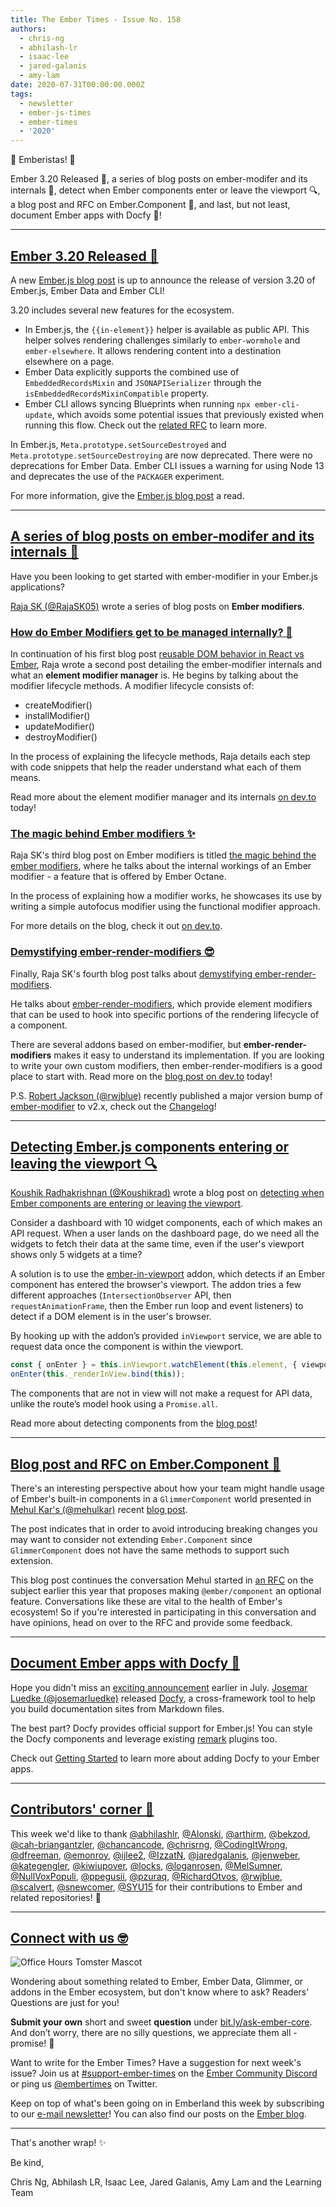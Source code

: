 ```yaml
---
title: The Ember Times - Issue No. 158
authors:
  - chris-ng
  - abhilash-lr
  - isaac-lee
  - jared-galanis
  - amy-lam
date: 2020-07-31T00:00:00.000Z
tags:
  - newsletter
  - ember-js-times
  - ember-times
  - '2020'
---
```



👋 Emberistas! 🐹

Ember 3.20 Released 🚀,
a series of blog posts on ember-modifer and its internals 🎉,
detect when Ember components enter or leave the viewport 🔍,
a blog post and RFC on Ember.Component 📖,
and last, but not least, document Ember apps with Docfy 📗!

<!-- READMORE -->

---

## [Ember 3.20 Released 🚀](https://blog.emberjs.com/2020/07/29/ember-3-20-released.html)

A new [Ember.js blog post](https://blog.emberjs.com/2020/07/29/ember-3-20-released.html) is up to announce the release of version 3.20 of Ember.js, Ember Data and Ember CLI! 

3.20 includes several new features for the ecosystem.

- In Ember.js, the `{{in-element}}` helper is available as public API. This helper solves rendering challenges similarly to `ember-wormhole` and `ember-elsewhere`. It allows rendering content into a destination elsewhere on a page.
- Ember Data explicitly supports the combined use of `EmbeddedRecordsMixin` and `JSONAPISerializer` through the `isEmbeddedRecordsMixinCompatible` property.
- Ember CLI allows syncing Blueprints when running `npx ember-cli-update`, which avoids some potential issues that previously existed when running this flow. Check out the [related RFC](https://emberjs.github.io/rfcs/0477-blueprints-update.html) to learn more.

In Ember.js, `Meta.prototype.setSourceDestroyed` and `Meta.prototype.setSourceDestroying` are now deprecated. There were no deprecations for Ember Data. Ember CLI issues a warning for using Node 13 and deprecates the use of the `PACKAGER` experiment.

For more information, give the [Ember.js blog post](https://blog.emberjs.com/2020/07/29/ember-3-20-released.html) a read.

---

## [A series of blog posts on ember-modifer and its internals 🎉](https://dev.to/_raja_sk_/how-do-ember-modifiers-get-to-be-managed-internally-1i40)

Have you been looking to get started with ember-modifier in your Ember.js applications?

[Raja SK (@RajaSK05)](https://github.com/RajaSK05) wrote a series of blog posts on **Ember modifiers**.

### [How do Ember Modifiers get to be managed internally? 🥼](https://dev.to/_raja_sk_/how-do-ember-modifiers-get-to-be-managed-internally-1i40)

In continuation of his first blog post [reusable DOM behavior in React vs Ember](https://dev.to/rajask05/reusable-dom-behavior-in-react-vs-ember-4p04), Raja wrote a second post detailing the ember-modifier internals and what an **element modifier manager** is. He begins by talking about the modifier lifecycle methods. A modifier lifecycle consists of:

- createModifier()
- installModifier()
- updateModifier()
- destroyModifier()

In the process of explaining the lifecycle methods, Raja details each step with code snippets that help the reader understand what each of them means.

Read more about the element modifier manager and its internals [on dev.to](https://dev.to/_raja_sk_/how-do-ember-modifiers-get-to-be-managed-internally-1i40) today!

### [The magic behind Ember modifiers ✨](https://dev.to/_raja_sk_/the-magic-behind-the-ember-modifiers-164c)

Raja SK's third blog post on Ember modifiers is titled [the magic behind the ember modifiers](https://twitter.com/_raja_sk_/status/1285631182697369601?s=20), where he talks about the internal workings of an Ember modifier - a feature that is offered by Ember Octane.

In the process of explaining how a modifier works, he showcases its use by writing a simple autofocus modifier using the functional modifier approach.

For more details on the blog, check it out [on dev.to](https://dev.to/_raja_sk_/the-magic-behind-the-ember-modifiers-164c).

### [Demystifying ember-render-modifiers 😎](https://dev.to/_raja_sk_/demystifying-ember-render-modifiers-3j57)

Finally, Raja SK's fourth blog post talks about [demystifying ember-render-modifiers](https://dev.to/_raja_sk_/demystifying-ember-render-modifiers-3j57).

He talks about [ember-render-modifiers](https://github.com/emberjs/ember-render-modifiers), which provide element modifiers that can be used to hook into specific portions of the rendering lifecycle of a component.

<!--alex ignore easy-->
There are several addons based on ember-modifier, but **ember-render-modifiers** makes it easy to understand its implementation. If you are looking to write your own custom modifiers, then ember-render-modifiers is a good place to start with. Read more on the [blog post on dev.to](https://dev.to/_raja_sk_/demystifying-ember-render-modifiers-3j57) today!

P.S. [Robert Jackson (@rwjblue)](https://github.com/rwjblue) recently published a major version bump of [ember-modifier](https://github.com/ember-modifier/ember-modifier/) to v2.x, check out the [Changelog](https://github.com/ember-modifier/ember-modifier/blob/master/CHANGELOG.md)!

---

## [Detecting Ember.js components entering or leaving the viewport 🔍](https://medium.com/@koushikrad/using-an-ember-cli-addon-detecting-ember-js-components-entering-or-leaving-the-viewport-dda5ad9b46bf)

[Koushik Radhakrishnan (@Koushikrad)](https://github.com/Koushikrad) wrote a blog post on [detecting when Ember components are entering or leaving the viewport](https://twitter.com/koushikrad/status/1287419970121379840).

Consider a dashboard with 10 widget components, each of which makes an API request. When a user lands on the dashboard page, do we need all the widgets to fetch their data at the same time, even if the user's viewport shows only 5 widgets at a time?

A solution is to use the [ember-in-viewport](https://github.com/DockYard/ember-in-viewport) addon, which detects if an Ember component has entered the browser's viewport. The addon tries a few different approaches (`IntersectionObserver` API, then `requestAnimationFrame`, then the Ember run loop and event listeners) to detect if a DOM element is in the user's browser.

By hooking up with the addon’s provided `inViewport` service, we are able to request data once the component is within the viewport.

```javascript
const { onEnter } = this.inViewport.watchElement(this.element, { viewportTolerance });  
onEnter(this._renderInView.bind(this));
```

The components that are not in view will not make a request for API data, unlike the route’s model hook using a `Promise.all`.

Read more about detecting components from the [blog post](https://medium.com/@koushikrad/using-an-ember-cli-addon-detecting-ember-js-components-entering-or-leaving-the-viewport-dda5ad9b46bf)!

---

## [Blog post and RFC on Ember.Component 📖](https://mehulkar.com/blog/2020/07/stop-extending-embers-built-in-components/)

There's an interesting perspective about how your team might handle usage of Ember's built-in components in a `GlimmerComponent` world presented in [Mehul Kar's (@mehulkar)](https://github.com/mehulkar) recent [blog post](https://mehulkar.com/blog/2020/07/stop-extending-embers-built-in-components/).

The post indicates that in order to avoid introducing breaking changes you may want to consider not extending `Ember.Component` since `GlimmerComponent` does not have the same methods to support such extension.

This blog post continues the conversation Mehul started in [an RFC](https://github.com/emberjs/rfcs/issues/587) on the subject earlier this year that proposes making `@ember/component` an optional feature. Conversations like these are vital to the health of Ember's ecosystem! So if you're interested in participating in this conversation and have opinions, head on over to the RFC and provide some feedback. 

---

## [Document Ember apps with Docfy 📗](https://docfy.dev/)

Hope you didn't miss an [exciting announcement](https://twitter.com/josemarluedke/status/1281252101406855169) earlier in July. [Josemar Luedke (@josemarluedke)](https://github.com/josemarluedke) released [Docfy](https://docfy.dev/), a cross-framework tool to help you build documentation sites from Markdown files.

The best part? Docfy provides official support for Ember.js! You can style the Docfy components and leverage existing [remark](https://remark.js.org/) plugins too.

Check out [Getting Started](https://docfy.dev/docs/ember) to learn more about adding Docfy to your Ember apps.

---

## [Contributors' corner 👏](https://guides.emberjs.com/release/contributing/repositories/)

<p>This week we'd like to thank <a href="https://github.com/abhilashlr" rel="noopener noreferrer" target="_blank">@abhilashlr</a>, <a href="https://github.com/Alonski" rel="noopener noreferrer" target="_blank">@Alonski</a>, <a href="https://github.com/arthirm" rel="noopener noreferrer" target="_blank">@arthirm</a>, <a href="https://github.com/bekzod" rel="noopener noreferrer" target="_blank">@bekzod</a>, <a href="https://github.com/cah-briangantzler" rel="noopener noreferrer" target="_blank">@cah-briangantzler</a>, <a href="https://github.com/chancancode" rel="noopener noreferrer" target="_blank">@chancancode</a>, <a href="https://github.com/chrisrng" rel="noopener noreferrer" target="_blank">@chrisrng</a>, <a href="https://github.com/CodingItWrong" rel="noopener noreferrer" target="_blank">@CodingItWrong</a>, <a href="https://github.com/dfreeman" rel="noopener noreferrer" target="_blank">@dfreeman</a>, <a href="https://github.com/emonroy" rel="noopener noreferrer" target="_blank">@emonroy</a>, <a href="https://github.com/ijlee2" rel="noopener noreferrer" target="_blank">@ijlee2</a>, <a href="https://github.com/IzzatN" rel="noopener noreferrer" target="_blank">@IzzatN</a>, <a href="https://github.com/jaredgalanis" rel="noopener noreferrer" target="_blank">@jaredgalanis</a>, <a href="https://github.com/jenweber" rel="noopener noreferrer" target="_blank">@jenweber</a>, <a href="https://github.com/kategengler" rel="noopener noreferrer" target="_blank">@kategengler</a>, <a href="https://github.com/kiwiupover" rel="noopener noreferrer" target="_blank">@kiwiupover</a>, <a href="https://github.com/locks" rel="noopener noreferrer" target="_blank">@locks</a>, <a href="https://github.com/loganrosen" rel="noopener noreferrer" target="_blank">@loganrosen</a>, <a href="https://github.com/MelSumner" rel="noopener noreferrer" target="_blank">@MelSumner</a>, <a href="https://github.com/NullVoxPopuli" rel="noopener noreferrer" target="_blank">@NullVoxPopuli</a>, <a href="https://github.com/ppegusii" rel="noopener noreferrer" target="_blank">@ppegusii</a>, <a href="https://github.com/pzuraq" rel="noopener noreferrer" target="_blank">@pzuraq</a>, <a href="https://github.com/RichardOtvos" rel="noopener noreferrer" target="_blank">@RichardOtvos</a>, <a href="https://github.com/rwjblue" rel="noopener noreferrer" target="_blank">@rwjblue</a>, <a href="https://github.com/scalvert" rel="noopener noreferrer" target="_blank">@scalvert</a>, <a href="https://github.com/snewcomer" rel="noopener noreferrer" target="_blank">@snewcomer</a>, <a href="https://github.com/SYU15" rel="noopener noreferrer" target="_blank">@SYU15</a>  for their contributions to Ember and related repositories! 💖</p>

---

## [Connect with us 🤓](https://docs.google.com/forms/d/e/1FAIpQLScqu7Lw_9cIkRtAiXKitgkAo4xX_pV1pdCfMJgIr6Py1V-9Og/viewform)

<div class="blog-row">
  <img class="float-right small transparent padded" alt="Office Hours Tomster Mascot" title="Readers' Questions" src="/images/tomsters/officehours.png" />

  <p>Wondering about something related to Ember, Ember Data, Glimmer, or addons in the Ember ecosystem, but don't know where to ask? Readers’ Questions are just for you!</p>

  <p><strong>Submit your own</strong> short and sweet <strong>question</strong> under <a href="https://bit.ly/ask-ember-core" target="rq">bit.ly/ask-ember-core</a>. And don’t worry, there are no silly questions, we appreciate them all - promise! 🤞</p>

  <p>Want to write for the Ember Times? Have a suggestion for next week's issue? Join us at <a href="https://discordapp.com/channels/480462759797063690/485450546887786506">#support-ember-times</a> on the <a href="https://discordapp.com/invite/zT3asNS">Ember Community Discord</a> or ping us <a href="https://twitter.com/embertimes">@embertimes</a> on Twitter.</p>

  <p>Keep on top of what's been going on in Emberland this week by subscribing to our <a href="https://the-emberjs-times.ongoodbits.com/">e-mail newsletter</a>! You can also find our posts on the <a href="https://emberjs.com/blog/tags/newsletter.html">Ember blog</a>.</p>
</div>

---

That's another wrap! ✨

Be kind,

Chris Ng, Abhilash LR, Isaac Lee, Jared Galanis, Amy Lam and the Learning Team
